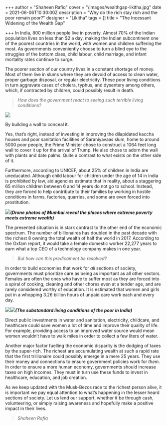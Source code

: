 +++
author = "Shaheen Rafiq"
cover = "/images/wealthgap-likitha.jpg"
date = 2021-06-06T10:30:00Z
description = "Why do the rich stay rich and the poor remain poor?"
designer = "Likitha"
tags = []
title = "The Incessant Widening of the Wealth Gap"

+++
In India, 800 million people live in poverty. Almost 70% of the Indian population lives on less than $2 a day, making the Indian subcontinent one of the poorest countries in the world, with women and children suffering the most. As governments conveniently choose to turn a blind eye to the struggles of the bottom class, child labour, child marriage, and infant mortality rates continue to surge.

The poorer section of our country lives in a constant shortage of money. Most of them live in slums where they are devoid of access to clean water, proper garbage disposal, or regular electricity. These poor living conditions in turn aggravate cases of cholera, typhus, and dysentery among others, which, if contracted by children, could possibly result in death.

> _How does the government react to seeing such terrible living conditions?_

_![](/images/w1.png)_

By building a wall to conceal it.

Yes, that’s right, instead of investing in improving the dilapidated kaccha houses and poor sanitation facilities of Saraniyavaas slum, home to around 5000 poor people, the Prime Minister chose to construct a 1064 feet long wall to cover it up for the arrival of Trump. He also chose to adorn the wall with plants and date palms. Quite a contrast to what exists on the other side of it.

Furthermore, according to UNICEF, about 25% of children in India are uneducated. Although child labour for children under the age of 14 in India is prohibited by law, aid agencies estimate that in reality, about a staggering 65 million children between 6 and 14 years do not go to school. Instead, they are forced to help contribute to their families by working in hostile conditions in farms, factories, quarries, and some are even forced into prostitution.

![](/images/w2.png)**(_Drone photos of Mumbai reveal the places where extreme poverty meets extreme wealth)_**

The presented situation is in stark contrast to the other end of the economic spectrum. The number of billionaires has doubled in the past decade with the richest 8 owning the total wealth of half the world in 2017. According to the Oxfam report, it would take a female domestic worker 22,277 years to earn what a top CEO of a technology company makes in one year.

> _But how can this predicament be resolved?_

In order to build economies that work for _all_ sections of society, governments must prioritize care as being as important as all other sectors. Females are often the ones who have to suffer most as they are forced into a spiral of cooking, cleaning and other chores even at a tender age, and are rarely considered worthy of education. It is estimated that women and girls put in a whopping 3.26 billion hours of unpaid care work each and every day.

![](/images/w3.png)**_![](/images/w4.png)(The substandard living conditions of the poor in India)_**

Direct public investments in water and sanitation, electricity, childcare, and healthcare could save women a lot of time and improve their quality of life. For example, providing access to an improved water source would mean women wouldn’t have to walk miles in order to collect a few liters of water.

Another major factor fuelling the economic disparity is the dodging of taxes by the super-rich. The richest are accumulating wealth at such a rapid rate that the first trillionaire could possibly emerge in a mere 25 years. They use their money and connections to ensure government policies work for _them_. In order to ensure a more human economy, governments should increase taxes on high incomes. They must in turn use these funds to invest in healthcare, education, and job creation.

As we keep updated with the Musk-Bezos race to the richest person alive, it is important we pay equal attention to what’s happening in the lesser heard sections of society. Let us lend our support, whether it be through cash, volunteering, or simply raising awareness and hopefully make a positive impact in their lives.

> _Shaheen Rafiq_